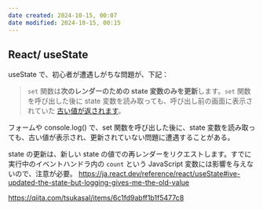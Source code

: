 ```yaml
---
date created: 2024-10-15, 00:07
date modified: 2024-10-15, 00:15
---
```


## React/ useState

useState で、初心者が遭遇しがちな問題が、下記：

> `set` 関数は**次のレンダーのための state 変数のみを更新**します。`set` 関数を呼び出した後に state 変数を読み取っても、呼び出し前の画面に表示されていた [古い値が返されます](https://ja.react.dev/reference/react/useState#ive-updated-the-state-but-logging-gives-me-the-old-value)。

フォームや console.log() で、set 関数を呼び出した後に、state 変数を読み取っても、古い値が表示され、更新されていない問題に遭遇することがある。

state の更新は、新しい state の値での再レンダーをリクエストします。すでに実行中のイベントハンドラ内の `count` という JavaScript 変数には影響を与えないので、注意が必要。
https://ja.react.dev/reference/react/useState#ive-updated-the-state-but-logging-gives-me-the-old-value

https://qiita.com/tsukasaI/items/6c1fd9abff1b1f5477c8
